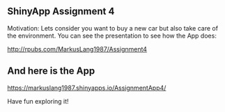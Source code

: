 ## ShinyApp Assignment 4

Motivation: Lets consider you want to buy a new car but also take care of the environment. You can see the presentation to see how the App does:

http://rpubs.com/MarkusLang1987/Assignment4


## And here is the App

https://markuslang1987.shinyapps.io/AssignmentApp4/

Have fun exploring it! 
